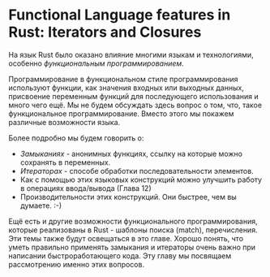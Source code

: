 # Functional Language features in Rust: Iterators and Closures

<!-- Are closures unique to Rust? -->
<!-- No, they're from functional languages, which is why they're discussed in
this chapter. Do you have a suggestion on how to make that clearer than the
text in the intro paragraph here? /Carol -->

На язык Rust было оказано влияние многими языкам и технологиями, особенно
*функциональным программированием*.

Программирование в функциональном стиле программирования используют функции, как
значения входных или выходных данных, присвоение переменным функций для последующего
использования и много чего ещё. Мы не будем обсуждать здесь вопрос о том, что,
такое функциональное программирование. Вместо этого мы покажем различные возможности
языка.

Более подробно мы будем говорить о:

* *Замыканиях* - анонимных функциях, ссылку на которые можно сохранять в переменных.
* *Итераторах* - способе обработки последовательности элементов.
* Как с помощью этих языковых конструкций можно улучшить работу в операциях ввода/вывода (Глава 12)
* Производительности этих конструкций. Они быстрее, чем вы думаете. :-)

Ещё есть и другие возможности функционального программирования, которые реализованы
в Rust - шаблоны поиска (match), перечисления. Эти темы также будут освещаться в
это главе. Хорошо понять, что уметь правильно применять замыкания и итераторы очень
важно при написании быстроработающего кода. Эту главу мы посвящаем рассмотрению
именно этих вопросов.
